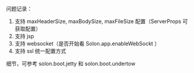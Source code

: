 问题记录：

1. 支持 maxHeaderSize, maxBodySize, maxFileSize 配置（ServerProps 可获取配置）
2. 支持 jsp 
3. 支持 websocket（是否开始看 Solon.app.enableWebSockt ）
4. 支持 ssl 统一配置方式


细节，可参考 solon.boot.jetty 和 solon.boot.undertow
